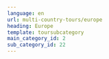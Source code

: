 ```yaml
---
language: en
url: multi-country-tours/europe
heading: Europe
template: toursubcategory
main_category_id: 2
sub_category_id: 22
---
```

<div class="row content-row"><!-- 1413 (0)-->

</div>
